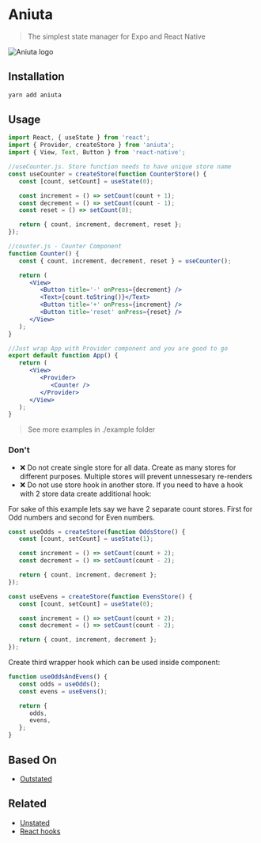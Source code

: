 # Aniuta

> The simplest state manager for Expo and React Native

![Aniuta logo](https://raw.githubusercontent.com/qwertydevelopment/aniuta/master/aniuta.png)

## Installation

```sh
yarn add aniuta
```

## Usage

```jsx
import React, { useState } from 'react';
import { Provider, createStore } from 'aniuta';
import { View, Text, Button } from 'react-native';

//useCounter.js. Store function needs to have unique store name
const useCounter = createStore(function CounterStore() {
   const [count, setCount] = useState(0);

   const increment = () => setCount(count + 1);
   const decrement = () => setCount(count - 1);
   const reset = () => setCount(0);

   return { count, increment, decrement, reset };
});

//counter.js - Counter Component
function Counter() {
   const { count, increment, decrement, reset } = useCounter();

   return (
      <View>
         <Button title='-' onPress={decrement} />
         <Text>{count.toString()}</Text>
         <Button title='+' onPress={increment} />
         <Button title='reset' onPress={reset} />
      </View>
   );
}

//Just wrap App with Provider component and you are good to go
export default function App() {
   return (
      <View>
         <Provider>
            <Counter />
         </Provider>
      </View>
   );
}
```

> See more examples in ./example folder

### Don't
- ❌ Do not create single store for all data. Create as many stores for different purposes. Multiple stores will prevent unnessesary re-renders
- ❌ Do not use store hook in another store. If you need to have a hook with 2 store data create additional hook:

For sake of this example lets say we have 2 separate count stores. First for Odd numbers and second for Even numbers.

```javascript
const useOdds = createStore(function OddsStore() {
   const [count, setCount] = useState(1);

   const increment = () => setCount(count + 2);
   const decrement = () => setCount(count - 2);

   return { count, increment, decrement };
});

const useEvens = createStore(function EvensStore() {
   const [count, setCount] = useState(0);

   const increment = () => setCount(count + 2);
   const decrement = () => setCount(count - 2);

   return { count, increment, decrement };
});
```

Create third wrapper hook which can be used inside component:

```javascript
function useOddsAndEvens() {
   const odds = useOdds();
   const evens = useEvens();

   return {
      odds,
      evens,
   };
}
```

## Based On

-  [Outstated](https://github.com/yamalight/outstated)

## Related

-  [Unstated](https://github.com/jamiebuilds/unstated)
-  [React hooks](https://reactjs.org/docs/hooks-intro.html)
